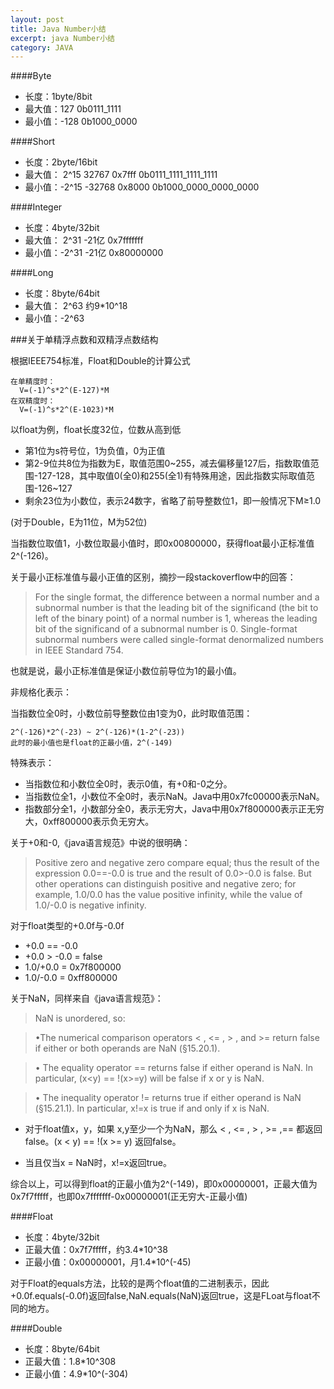 ```yaml
---
layout: post
title: Java Number小结
excerpt: java Number小结
category: JAVA
---
```


####Byte

* 长度：1byte/8bit
* 最大值：127  0b0111_1111
* 最小值：-128 0b1000_0000

####Short

* 长度：2byte/16bit
* 最大值： 2^15  32767 0x7fff 0b0111_1111_1111_1111
* 最小值：-2^15 -32768 0x8000 0b1000_0000_0000_0000

####Integer

* 长度：4byte/32bit
* 最大值： 2^31 -21亿 0x7fffffff
* 最小值：-2^31 -21亿 0x80000000

####Long

* 长度：8byte/64bit
* 最大值： 2^63 约9*10^18
* 最小值：-2^63


###关于单精浮点数和双精浮点数结构

根据IEEE754标准，Float和Double的计算公式

~~~
在单精度时： 
  V=(-1)^s*2^(E-127)*M    
在双精度时： 
  V=(-1)^s*2^(E-1023)*M 
~~~

以float为例，float长度32位，位数从高到低

* 第1位为s符号位，1为负值，0为正值
* 第2-9位共8位为指数为E，取值范围0~255，减去偏移量127后，指数取值范围-127-128，其中取值0(全0)和255(全1)有特殊用途，因此指数实际取值范围-126~127
* 剩余23位为小数位，表示24数字，省略了前导整数位1，即一般情况下M≥1.0

(对于Double，E为11位，M为52位)

当指数位取值1，小数位取最小值时，即0x00800000，获得float最小正标准值2^(-126)。

关于最小正标准值与最小正值的区别，摘抄一段stackoverflow中的回答：
>For the single format, the difference between a normal number and a subnormal number is that the leading bit of the significand (the bit to left of the binary point) of a normal number is 1, whereas the leading bit of the significand of a subnormal number is 0. Single-format subnormal numbers were called single-format denormalized numbers in IEEE Standard 754.

也就是说，最小正标准值是保证小数位前导位为1的最小值。

非规格化表示：

当指数位全0时，小数位前导整数位由1变为0，此时取值范围：

~~~
2^(-126)*2^(-23) ~ 2^(-126)*(1-2^(-23))
此时的最小值也是float的正最小值，2^(-149)
~~~

特殊表示：

* 当指数位和小数位全0时，表示0值，有+0和-0之分。
* 当指数位全1，小数位不全0时，表示NaN。Java中用0x7fc00000表示NaN。
* 指数部分全1，小数部分全0，表示无穷大，Java中用0x7f800000表示正无穷大，0xff800000表示负无穷大。

关于+0和-0,《java语言规范》中说的很明确：

>Positive zero and negative zero compare equal; thus the result of the expression 0.0==-0.0 is true and the result of 0.0>-0.0 is false. But other operations can distinguish positive and negative zero; for example, 1.0/0.0 has the value positive infinity, while the value of 1.0/-0.0 is negative infinity.

对于float类型的+0.0f与-0.0f

* +0.0 == -0.0
* +0.0 > -0.0 = false
* 1.0/+0.0 = 0x7f800000
* 1.0/-0.0 = 0xff800000
 

关于NaN，同样来自《java语言规范》：
>NaN is unordered, so:
>•The numerical comparison operators < , <= , > , and >= return false if either or both operands are NaN (§15.20.1).>• The equality operator == returns false if either operand is NaN.In particular, (x<y) == !(x>=y) will be false if x or y is NaN.>• The inequality operator != returns true if either operand is NaN (§15.21.1).In particular, x!=x is true if and only if x is NaN.

* 对于float值x，y，如果 x,y至少一个为NaN，那么 < , <= , > , >= ,== 都返回false。(x < y) == !(x >= y) 返回false。

* 当且仅当x = NaN时，x!=x返回true。


综合以上，可以得到float的正最小值为2^(-149)，即0x00000001，正最大值为0x7f7fffff，也即0x7fffffff-0x00000001(正无穷大-正最小值)

####Float

* 长度：4byte/32bit
* 正最大值：0x7f7fffff，约3.4*10^38
* 正最小值：0x00000001，月1.4*10^(-45)

对于Float的equals方法，比较的是两个float值的二进制表示，因此+0.0f.equals(-0.0f)返回false,NaN.equals(NaN)返回true，这是FLoat与float不同的地方。

####Double

* 长度：8byte/64bit
* 正最大值：1.8*10^308
* 正最小值：4.9*10^(-304)